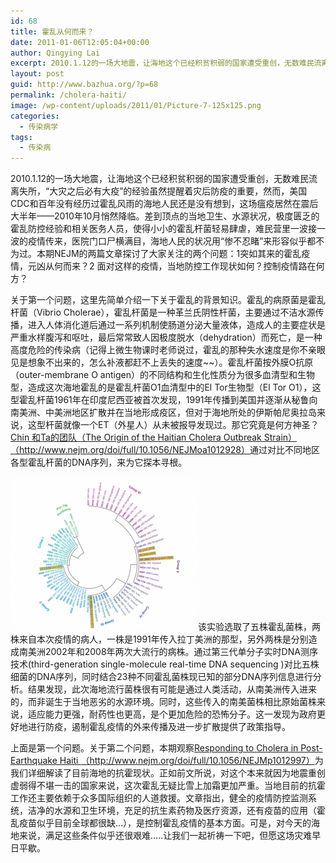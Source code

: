 ```yaml
---
id: 68
title: 霍乱从何而来？
date: 2011-01-06T12:05:04+00:00
author: Qingying Lai
excerpt: 2010.1.12的一场大地震，让海地这个已经积贫积弱的国家遭受重创，无数难民流离失所，“大灾之后必有大疫”,一场瘟疫居然在震后大半年——2010年10月悄然降临。差到顶点的当地卫生、水源状况，极度匮乏的霍乱防控经验和相关医务人员，使得小小的霍乱杆菌轻易肆虐，难民营里一波接一波的疫情传来，医院门口尸横满目，海地人民的状况用“惨不忍睹”来形容似乎都不为过。本期NEJM的两篇文章探讨了大家关注的两个问题：1.突如其来的霍乱疫情，元凶从何而来？2.面对这样的疫情，当地防控工作现状如何？控制疫情路在何方？
layout: post
guid: http://www.bazhua.org/?p=68
permalink: /cholera-haiti/
image: /wp-content/uploads/2011/01/Picture-7-125x125.png
categories:
  - 传染病学
tags:
  - 传染病
---
```

2010.1.12的一场大地震，让海地这个已经积贫积弱的国家遭受重创，无数难民流离失所，“大灾之后必有大疫”的经验虽然提醒着灾后防疫的重要，然而，美国CDC和百年没有经历过霍乱风雨的海地人民还是没有想到，这场瘟疫居然在震后大半年——2010年10月悄然降临。差到顶点的当地卫生、水源状况，极度匮乏的霍乱防控经验和相关医务人员，使得小小的霍乱杆菌轻易肆虐，难民营里一波接一波的疫情传来，医院门口尸横满目，海地人民的状况用“惨不忍睹”来形容似乎都不为过。本期NEJM的两篇文章探讨了大家关注的两个问题：1突如其来的霍乱疫情，元凶从何而来？2 面对这样的疫情，当地防控工作现状如何？控制疫情路在何方？

关于第一个问题，这里先简单介绍一下关于霍乱的背景知识。霍乱的病原菌是霍乱杆菌（Vibrio Cholerae），霍乱杆菌是一种革兰氏阴性杆菌，主要通过不洁水源传播，进入人体消化道后通过一系列机制使肠道分泌大量液体，造成人的主要症状是严重水样腹泻和呕吐，最后常常致人因极度脱水（dehydration）而死亡，是一种高度危险的传染病（记得上微生物课时老师说过，霍乱的那种失水速度是你不亲眼见是想象不出来的，怎么补液都赶不上丢失的速度~~）。霍乱杆菌按外膜O抗原（outer-membrane O antigen）的不同结构和生化性质分为很多血清型和生物型，造成这次海地霍乱的是霍乱杆菌O1血清型中的El Tor生物型（El Tor O1），这型霍乱杆菌1961年在印度尼西亚被首次发现，1991年传播到美国并逐渐从秘鲁向南美洲、中美洲地区扩散并在当地形成疫区，但对于海地所处的伊斯帕尼奥拉岛来说，这型杆菌就像一个ET（外星人）从未被报导发现过。那它究竟是何方神圣？<span style="text-decoration: underline">Chin </span><span style="text-decoration: underline">和</span><span style="text-decoration: underline">Ta</span><span style="text-decoration: underline">的团队（</span><span style="text-decoration: underline">The Origin of the Haitian Cholera Outbreak Strain</span><span style="text-decoration: underline">）（</span><span style="text-decoration: underline"><a href="http://www.nejm.org/doi/full/10.1056/NEJMoa1012928" target="_blank">http://www.nejm.org/doi/full/10.1056/NEJMoa1012928</a></span><span style="text-decoration: underline">）</span>通过对比不同地区各型霍乱杆菌的DNA序列，来为它探本寻根。

<a href="http://www.nejm.org/na102/home/ACS/publisher/mms/journals/content/nejm/2011/nejm_2011.364.issue-1/nejmoa1012928/production/images/small/nejmoa1012928_f2.gif" target="_self"><img class="alignright size-medium wp-image-73" src="/wp-content/uploads/2011/01/Picture-71-300x245.png" alt="" width="300" height="245" /></a>该实验选取了五株霍乱菌株，两株来自本次疫情的病人，一株是1991年传入拉丁美洲的那型，另外两株是分别造成南美洲2002年和2008年两次大流行的病株。通过第三代单分子实时DNA测序技术(third-generation single-molecule real-time DNA sequencing )对比五株细菌的DNA序列，同时结合23种不同霍乱菌株现已知的部分DNA序列信息进行分析。结果发现，此次海地流行菌株很有可能是通过人类活动，从南美洲传入进来的，而非诞生于当地恶劣的水源环境。同时，这些传入的南美菌株相比原始菌株来说，适应能力更强，耐药性也更高，是个更加危险的恐怖分子。这一发现为政府更好地进行防疫，遏制霍乱疫情的外来传播及进一步扩散提供了政策指导。

上面是第一个问题。关于第二个问题，本期观察<span style="text-decoration: underline">Responding to Cholera in Post-Earthquake Haiti </span><span style="text-decoration: underline">（</span><span style="text-decoration: underline"><a href="http://www.nejm.org/doi/full/10.1056/NEJMp1012997" target="_blank">http://www.nejm.org/doi/full/10.1056/NEJMp1012997</a></span><span style="text-decoration: underline">）</span>为我们详细解读了目前海地的抗霍现状。正如前文所说，对这个本来就因为地震重创虚弱得不堪一击的国家来说，这次霍乱无疑比雪上加霜更加严重。当地目前的抗霍工作还主要依赖于众多国际组织的人道救援。文章指出，健全的疫情防控监测系统，洁净的水源和卫生环境，充足的抗生素药物及医疗资源，还有疫苗的应用（霍乱疫苗似乎目前全球都很缺…），是控制霍乱疫情的基本方面。可是，对今天的海地来说，满足这些条件似乎还很艰难…..让我们一起祈祷一下吧，但愿这场灾难早日平歇。
